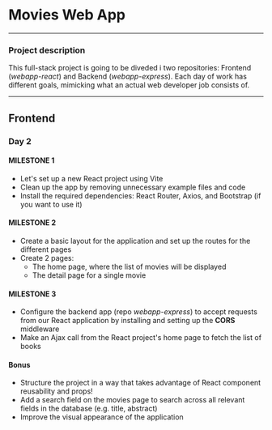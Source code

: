 # Movies Web App 

---

### Project description

This full-stack project is going to be diveded i two repositories: Frontend (*webapp-react*) and Backend (*webapp-express*).
Each day of work has different goals, mimicking what an actual web developer job consists of.

---

## Frontend

### Day 2

#### MILESTONE 1

- Let's set up a new React project using Vite
- Clean up the app by removing unnecessary example files and code
- Install the required dependencies: React Router, Axios, and Bootstrap (if you want to use it)

#### MILESTONE 2

- Create a basic layout for the application and set up the routes for the different pages
- Create 2 pages:
    - The home page, where the list of movies will be displayed 
    - The detail page for a single movie

#### MILESTONE 3

- Configure the backend app (repo *webapp-express*) to accept requests from our React application by installing and setting up the **CORS** middleware
- Make an Ajax call from the React project's home page to fetch the list of books

#### Bonus

- Structure the project in a way that takes advantage of React component reusability and props!
- Add a search field on the movies page to search across all relevant fields in the database (e.g. title, abstract)
- Improve the visual appearance of the application
